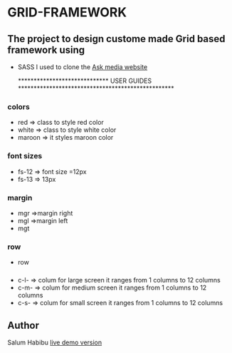 # GRID-FRAMEWORK
## The project to design custome made Grid based framework using
* SASS
 I used to clone the [Ask media website ](https://raw.githack.com/IBUNHABIBU/GRID-FRAMEWORK/gridframework/index.html)

   *****************************    USER GUIDES **************************************************
 ### colors
 * red => class to style red color
 * white => class to style white color 
 * maroon => it styles maroon color

 ### font sizes
 * fs-12  => font size =12px
 * fs-13   => 13px 

 ### margin
 * mgr  =>margin right
 * mgl  =>margin left
 * mgt

 ### row
 * row

 ### 
 * c-l-   => colum for large screen it ranges from 1 columns to 12 columns
 * c-m-  => colum for medium screen it ranges from 1 columns to 12 columns
 * c-s- => colum for small screen it ranges from 1 columns to 12 columns


## Author
Salum Habibu
   [live demo version](https://raw.githack.com/IBUNHABIBU/GRID-FRAMEWORK/gridframework/index.html)
